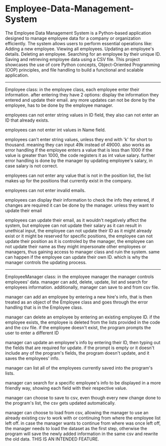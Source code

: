 # Employee-Data-Management-System
The Employee Data Management System is a Python-based application designed to manage employee data for a company or organization efficiently. The system allows users to perform essential operations like:
Adding a new employee.
Viewing all employees.
Updating an employee's details.
Deleting an employee.
Searching for an employee by their unique ID.
Saving and retrieving employee data using a CSV file.
This project showcases the use of core Python concepts, Object-Oriented Programming (OOP) principles, and file handling to build a functional and scalable application.

-------------------------------------------------

Employee class:
in the employee class, each employee enter their information. after entering they have 2 options: display the information they entered and update their email. any more updates can not be done by the employee,
has to be done by the employee manager.

employees can not enter string values in ID field, they also can not enter an ID that already exists.

employees can not enter int values in Name field.

employees can't enter string values, unless they end with 'k' for short to thousand. meaning they can input 49k instead of 49000. also works as error handling if the employee enters a value that is less than 1000
if the value is greater than 1000, the code registers it as int value salary. further error handling is done by the manager by updating employee's salary, in case salary is not correct. 

employees can not enter any value that is not in the position list, the list makes up for the positions that currently exist in the company.

employees can not enter invalid emails.

employees can display their information to check the info they entered, if changes are required it can be done by the manager. unless they want to update their email

employees can update their email, as it wouldn't negatively affect the system, but employee can not update their salary as it can result in unethical input, the employee can not update their ID as it might already exist or it might be reserved for specific positions, the employee can not update their position as it is controled by the manager, the employee can not update their name as they might impersonate other employees or managers, thus gaining access to manager class and ruin the system. same can happen if the employee can update their own ID. which is why the manager controls the updating process.

-------------------------------------------------

EmployeeManager class:
in the employee manager the manager controls employees' data. manager can add, delete, update, list and search for employees information. additionally, manager can save to and from csv file.

manager can add an employee by entering a new hire's info, that is then treated as an object of the Employee class and goes through the error handling that is in the Employee class.

manager can delete an employee by entering an existing employee ID. if the employee exists, the employee is deleted from the lists provided in the code and the csv file. if the employee doesn't exist, the program prompts the user to enter a different ID 

manager can update an employee's info by entering their ID, then typing out the fields that are required for update. if the prompt is empty or it doesn't include any of the program's fields, the program doesn't update, and it saves the employees' info.

manager can list all of the employees currently saved into the program's lists.

manager can search for a specific employee's info to be displayed in a more friendly way, showing each field with their respective value.

manager can choose to save to csv, even though every new change done to the program's list, the csv gets updated automatically.

manager can choose to load from csv, allowing the manager to use an already existing csv to work with or continuing from where the employee list left off. in case the manager wants to continue from where was once left off, the manager needs to load the dataset as the first step, otherwise the program will save the newly added information in the same csv and rewrite the old data. THIS IS AN INTENDED FEATURE.
